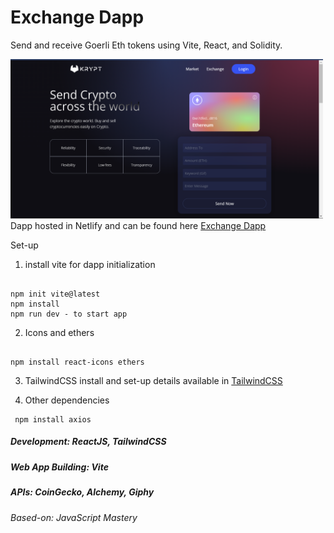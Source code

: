 # Exchange Dapp

Send and receive Goerli Eth tokens using Vite, React, and Solidity.

<img src= "dapp_image.png" width = "500" />
<!-- <img src= "dapp_image_2.png" width = "500" />
<img src= "dapp_image_3.png" width = "500" />
<img src= "dapp_image_4.png" width = "500" /> -->
Dapp hosted in Netlify and can be found here <a href="exchangedapp.netlify.app/" target="_blank"> Exchange Dapp </a>

Set-up
1.	install vite for dapp initialization 
<pre><code> 
npm init vite@latest
npm install
npm run dev - to start app
</code></pre>
2. Icons and ethers
<pre><code>
npm install react-icons ethers
</code></pre>

3. TailwindCSS install and set-up details available in <a href="https://tailwindcss.com/docs/guides/create-react-app" target="_blank"> TailwindCSS</a>

4. Other dependencies
<pre><code> npm install axios </code></pre>

##### Development: ReactJS, TailwindCSS
##### Web App Building: Vite 
##### APIs: CoinGecko, Alchemy, Giphy
###### Based-on: JavaScript Mastery
